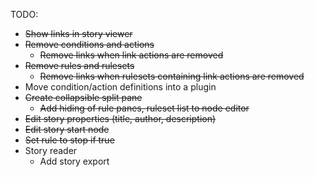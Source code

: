 TODO:

- ~~Show links in story viewer~~
- ~~Remove conditions and actions~~
    - ~~Remove links when link actions are removed~~
- ~~Remove rules and rulesets~~
    - ~~Remove links when rulesets containing link actions are removed~~
- Move condition/action definitions into a plugin
- ~~Create collapsible split pane~~
    - ~~Add hiding of rule panes, ruleset list to node editor~~
- ~~Edit story properties (title, author, description)~~
- ~~Edit story start node~~
- ~~Set rule to stop if true~~
- Story reader
    - Add story export

